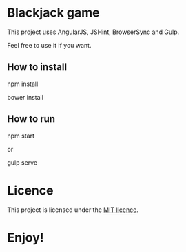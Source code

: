 # Blackjack game

This project uses AngularJS, JSHint, BrowserSync and Gulp.

Feel free to use it if you want.

## How to install

npm install

bower install

## How to run

npm start

or

gulp serve

# Licence

This project is licensed under the [MIT licence](LICENSE.md).

# Enjoy!
